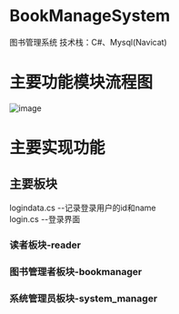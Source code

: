 # BookManageSystem
图书管理系统
技术栈：C#、Mysql(Navicat)
# 主要功能模块流程图
![image](https://github.com/llli-1/BookManageSystem/assets/102156169/94123781-1e80-46e8-b10a-070a9af278d8)
# 主要实现功能

## 主要板块
logindata.cs --记录登录用户的id和name  
login.cs --登录界面

### 读者板块-reader

### 图书管理者板块-bookmanager

### 系统管理员板块-system_manager

  
